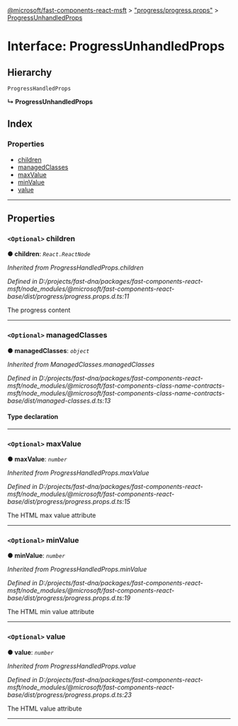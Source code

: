 [@microsoft/fast-components-react-msft](../README.md) > ["progress/progress.props"](../modules/_progress_progress_props_.md) > [ProgressUnhandledProps](../interfaces/_progress_progress_props_.progressunhandledprops.md)

# Interface: ProgressUnhandledProps

## Hierarchy

 `ProgressHandledProps`

**↳ ProgressUnhandledProps**

## Index

### Properties

* [children](_progress_progress_props_.progressunhandledprops.md#children)
* [managedClasses](_progress_progress_props_.progressunhandledprops.md#managedclasses)
* [maxValue](_progress_progress_props_.progressunhandledprops.md#maxvalue)
* [minValue](_progress_progress_props_.progressunhandledprops.md#minvalue)
* [value](_progress_progress_props_.progressunhandledprops.md#value)

---

## Properties

<a id="children"></a>

### `<Optional>` children

**● children**: *`React.ReactNode`*

*Inherited from ProgressHandledProps.children*

*Defined in D:/projects/fast-dna/packages/fast-components-react-msft/node_modules/@microsoft/fast-components-react-base/dist/progress/progress.props.d.ts:11*

The progress content

___
<a id="managedclasses"></a>

### `<Optional>` managedClasses

**● managedClasses**: *`object`*

*Inherited from ManagedClasses.managedClasses*

*Defined in D:/projects/fast-dna/packages/fast-components-react-msft/node_modules/@microsoft/fast-components-class-name-contracts-msft/node_modules/@microsoft/fast-components-class-name-contracts-base/dist/managed-classes.d.ts:13*

#### Type declaration

___
<a id="maxvalue"></a>

### `<Optional>` maxValue

**● maxValue**: *`number`*

*Inherited from ProgressHandledProps.maxValue*

*Defined in D:/projects/fast-dna/packages/fast-components-react-msft/node_modules/@microsoft/fast-components-react-base/dist/progress/progress.props.d.ts:15*

The HTML max value attribute

___
<a id="minvalue"></a>

### `<Optional>` minValue

**● minValue**: *`number`*

*Inherited from ProgressHandledProps.minValue*

*Defined in D:/projects/fast-dna/packages/fast-components-react-msft/node_modules/@microsoft/fast-components-react-base/dist/progress/progress.props.d.ts:19*

The HTML min value attribute

___
<a id="value"></a>

### `<Optional>` value

**● value**: *`number`*

*Inherited from ProgressHandledProps.value*

*Defined in D:/projects/fast-dna/packages/fast-components-react-msft/node_modules/@microsoft/fast-components-react-base/dist/progress/progress.props.d.ts:23*

The HTML value attribute

___


